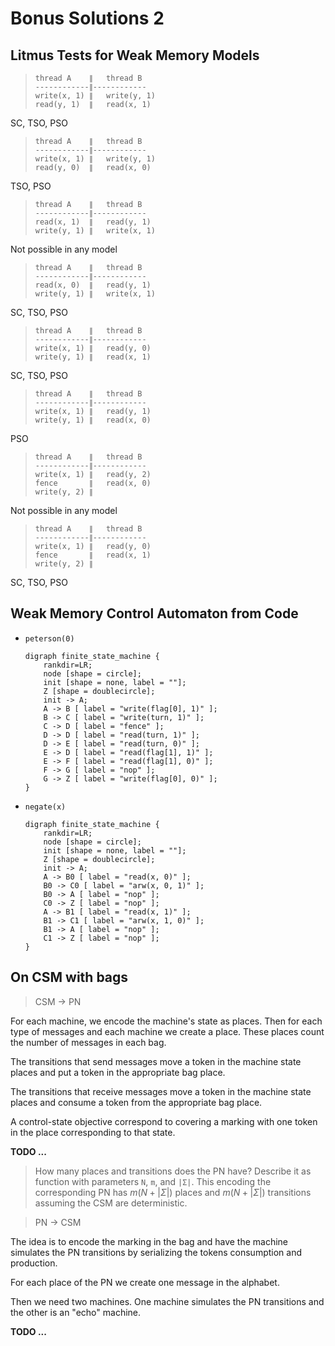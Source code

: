 # Bonus Solutions 2


## Litmus Tests for Weak Memory Models

> ```
> thread A    ∥   thread B   
> ------------∥------------  
> write(x, 1) ∥   write(y, 1)
> read(y, 1)  ∥   read(x, 1) 
> ```
SC, TSO, PSO


> ```
> thread A    ∥   thread B
> ------------∥------------
> write(x, 1) ∥   write(y, 1)
> read(y, 0)  ∥   read(x, 0)
> ```
TSO, PSO

> ```
> thread A    ∥   thread B   
> ------------∥------------  
> read(x, 1)  ∥   read(y, 1) 
> write(y, 1) ∥   write(x, 1)
> ```
Not possible in any model

> ```
> thread A    ∥   thread B
> ------------∥------------
> read(x, 0)  ∥   read(y, 1)
> write(y, 1) ∥   write(x, 1)
> ```
SC, TSO, PSO

> ```
> thread A    ∥   thread B  
> ------------∥------------ 
> write(x, 1) ∥   read(y, 0)
> write(y, 1) ∥   read(x, 1)
> ```
SC, TSO, PSO

> ```
> thread A    ∥   thread B
> ------------∥------------
> write(x, 1) ∥   read(y, 1)
> write(y, 1) ∥   read(x, 0)
> ```
PSO

> ```
> thread A    ∥   thread B  
> ------------∥------------ 
> write(x, 1) ∥   read(y, 2)
> fence       ∥   read(x, 0)
> write(y, 2) ∥             
> ```
Not possible in any model

> ```
> thread A    ∥   thread B
> ------------∥------------
> write(x, 1) ∥   read(y, 0)
> fence       ∥   read(x, 1)
> write(y, 2) ∥
> ```
SC, TSO, PSO


## Weak Memory Control Automaton from Code

* `peterson(0)`
  ```graphviz
  digraph finite_state_machine {
      rankdir=LR;
      node [shape = circle];
      init [shape = none, label = ""];
      Z [shape = doublecircle];
      init -> A;
      A -> B [ label = "write(flag[0], 1)" ];
      B -> C [ label = "write(turn, 1)" ];
      C -> D [ label = "fence" ];
      D -> D [ label = "read(turn, 1)" ];
      D -> E [ label = "read(turn, 0)" ];
      E -> D [ label = "read(flag[1], 1)" ];
      E -> F [ label = "read(flag[1], 0)" ];
      F -> G [ label = "nop" ];
      G -> Z [ label = "write(flag[0], 0)" ];
  }
  ```
* `negate(x)`
  ```graphviz
  digraph finite_state_machine {
      rankdir=LR;
      node [shape = circle];
      init [shape = none, label = ""];
      Z [shape = doublecircle];
      init -> A;
      A -> B0 [ label = "read(x, 0)" ];
      B0 -> C0 [ label = "arw(x, 0, 1)" ];
      B0 -> A [ label = "nop" ];
      C0 -> Z [ label = "nop" ];
      A -> B1 [ label = "read(x, 1)" ];
      B1 -> C1 [ label = "arw(x, 1, 0)" ];
      B1 -> A [ label = "nop" ];
      C1 -> Z [ label = "nop" ];
  }
  ```

## On CSM with bags

> CSM → PN

For each machine, we encode the machine's state as places.
Then for each type of messages and each machine we create a place.
These places count the number of messages in each bag.

The transitions that send messages move a token in the machine state places and put a token in the appropriate bag place.

The transitions that receive messages move a token in the machine state places and consume a token from the appropriate bag place.

A control-state objective correspond to covering a marking with one token in the place corresponding to that state.

__TODO ...__


> How many places and transitions does the PN have? Describe it as function with parameters `N`, `m`, and `|Σ|`.
This encoding the corresponding PN has $m (N + |Σ|)$ places and $m (N + |Σ|)$ transitions assuming the CSM are deterministic.


> PN → CSM

The idea is to encode the marking in the bag and have the machine simulates the PN transitions by serializing the tokens consumption and production.

For each place of the PN we create one message in the alphabet.

Then we need two machines.
One machine simulates the PN transitions and the other is an "echo" machine.

__TODO ...__

